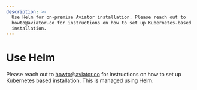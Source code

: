 ```yaml
---
description: >-
  Use Helm for on-premise Aviator installation. Please reach out to
  howto@aviator.co for instructions on how to set up Kubernetes-based
  installation.
---
```


# Use Helm

Please reach out to howto@aviator.co for instructions on how to set up Kubernetes based installation. This is managed using Helm.
